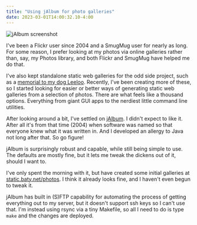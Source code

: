 ```yaml
---
title: "Using jAlbum for photo galleries"
date: 2023-03-01T14:00:32.10-4:00
---
```



![jAlbum screenshot](/img/2023/20230301-jAlbum.png)

I've been a Flickr user since 2004 and a SmugMug user for nearly as long. For some reason, I prefer looking at my photos via online galleries rather than, say, my Photos library, and both Flickr and SmugMug have helped me do that.

I've also kept standalone static web galleries for the odd side project, such as a [memorial to my dog Leeloo](https://static.baty.net/galleries/pets/leeloo2016/). Recently, I've been creating more of these, so I started looking for easier or better ways of generating static web galleries from a selection of photos. There are what feels like a thousand options. Everything from giant GUI apps to the nerdiest little command line utilities.

After looking around a bit, I've settled on [jAlbum](https://jalbum.net/en/). I didn't expect to like it. After all it's from that time (2004) when software was named so that everyone knew what it was written in. And I developed an allergy to Java not long after that. So go figure!

jAlbum is surprisingly robust and capable, while still being simple to use. The defaults are mostly fine, but it lets me tweak the dickens out of it, should I want to.

I've only spent the morning with it, but have created some initial galleries at [static.baty.net/photos](http://static.baty.net/photos/.). I think it already looks fine, and I haven't even begun to tweak it.

jAlbum has built in (S)FTP capability for automating the process of getting everything out to my server, but it doesn't support ssh keys so I can't use that. I'm instead using rsync via a tiny Makefile, so all I need to do is type `make` and the changes are deployed.
